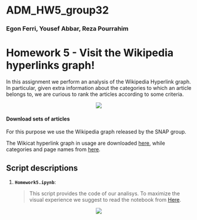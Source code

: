 # ADM_HW5_group32
### Egon Ferri, Yousef Abbar, Reza Pourrahim

# Homework 5 - Visit the Wikipedia hyperlinks graph!
In this assignment we perform an analysis of the Wikipedia Hyperlink graph. In particular, given extra information about the categories to which an article belongs to, we are curious to rank the articles according to some criteria. 

<div style="text-align:center"><img src ="https://cryptobriefing.com/wp-content/uploads/2018/04/Wikipedia-and-Request-Network-enable-donors-to-donate-in-cryptocurrency.jpg" /></div>

#### Download sets of articles
For this purpose we use the Wikipedia graph released by the SNAP group.

The Wikicat hyperlink graph in usage are downloaded [here](https://drive.google.com/file/d/1ghPJ4g6XMCUDFQ2JPqAVveLyytG8gBfL/view?usp=sharing), while categories and page names from [here](https://snap.stanford.edu/data/wiki-topcats.html).

## Script descriptions

1. __`Homework5.ipynb`__: 
	> This script provides the code of our analisys. To maximize the visual experience we suggest to read the notebook from [Here](https://nbviewer.jupyter.org/github/EgonFerri/ADM_HW5_group32/blob/master/HW5.ipynb?flush_cache=true).

<p align="center">
<img src="https://static1.squarespace.com/static/5a4fb547b0786969790f230b/t/5a626c17ec212d0fa48d9fe5/1516399656615/Wikipedia+Banner">
</p>
